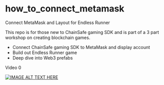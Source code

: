 # how_to_connect_metamask
Connect MetaMask and Layout for Endless Runner

This repo is for those new to ChainSafe gaming SDK and is part of a 3 part workshop on creating blockchain games.

* Connect ChainSafe gaming SDK to MetaMask and display account
* Build out Endless Runner game
* Deep dive into Web3 prefabs

Video 0

[![IMAGE ALT TEXT HERE](https://img.youtube.com/vi/qKumVoFjur4/0.jpg)](https://www.youtube.com/watch?v=qKumVoFjur4)
